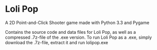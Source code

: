 # Loli Pop
A 2D Point-and-Click Shooter game made with Python 3.3 and Pygame

Contains the source code and data files for Loli Pop, as well as a compressed .7z-file of the .exe version.
To run Loli Pop as a .exe, simply download the .7z-file, extract it and run lolipop.exe
